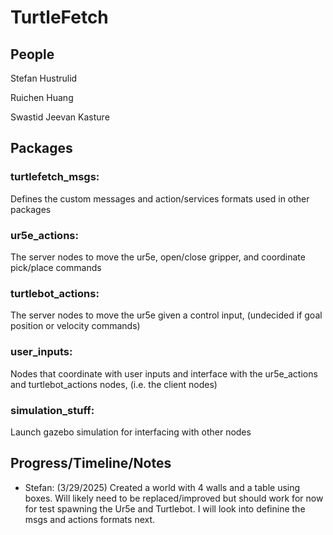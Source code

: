 # TurtleFetch
## People
Stefan Hustrulid

Ruichen Huang

Swastid Jeevan Kasture

## Packages
### turtlefetch_msgs: 
Defines the custom messages and action/services formats used in other packages

### ur5e_actions: 
The server nodes to move the ur5e, open/close gripper, and coordinate pick/place commands

### turtlebot_actions: 
The server nodes to move the ur5e given a control input, (undecided if goal position or velocity commands)
### user_inputs: 
Nodes that coordinate with user inputs and interface with the ur5e_actions and turtlebot_actions nodes, (i.e. the client nodes)

### simulation_stuff: 
Launch gazebo simulation for interfacing with other nodes

## Progress/Timeline/Notes
- Stefan: (3/29/2025) Created a world with 4 walls and a table using boxes. Will likely need to be replaced/improved but should work for now for test spawning the Ur5e and Turtlebot. I will look into definine the msgs and actions formats next.
